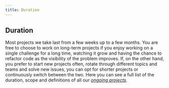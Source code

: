 ```yaml
---
title: Duration
---
```

## Duration

Most projects we take last from a few weeks up to a few months. You are free to choose to work on long-term projects if you enjoy working on a single challenge for a long time, watching it grow and having the chance to refactor code as the visibility of the problem improves. If, on the other hand, you prefer to start new projects often, rotate through different topics and teams and solve new issues, you can opt for shorter projects or continuously switch between the two. Here you can see a full list of the duration, scope and definitions of all our *[ongoing projects](https://airtable.com/shrdXXwdf1POr7yzh/tbl4serdEgBv18iNs)*.